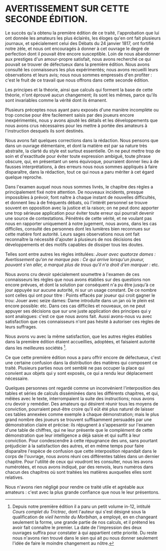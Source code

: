 # AVERTISSEMENT SUR CETTE SECONDE ÉDITION.


Le succès qu'a obtenu la première édition de ce traité, l'approbation que lui ont donnée les amateurs les plus éclairés, les éloges qu'en ont fait plusieurs journaux, et spécialement celui des Débats du 24 janvier 1817, ont fortifié notre zèle, et nous ont encouragés à donner à cet ouvrage le degré de perfection dont il pouvait être encore susceptible. Loin de nous abandonner aux prestiges d'un amour-propre satisfait, nous avons recherché ce qui pouvait se trouver de défectueux dans la première édition. Nous avons consulté les connaisseurs les plus expérimentés; nous avons recueilli leurs observations et leurs avis; nous nous sommes empressés d'en profiter : c'est le fruit de ce travail que nous offrons dans cette seconde édition.

Les principes et la théorie, ainsi que calculs qui forment la base de cette théorie, n'ont éprouvé aucun changement; ils sont les mêmes, parce qu'ils sont invariables comme la vérité dont ils
émanent.

Plusieurs préceptes nous ayant paru exposés d'une manière incomplète ou trop concise pour être facilement saisis par des joueurs encore inexpérimentés, nous y avons ajouté les détails et les développements que nous avons crus nécessaires pour les mettre à portée des amateurs à l'instruction desquels ils sont destinés.

Nous avons fait quelques corrections dans la rédaction. Nous pensons que dans un ouvrage élémentaire, et dont la matière est par sa nature très abstraite, la clarté du style est surtout essentielle. On ne peut mettre trop de soin et d'exactitude pour éviter toute expression ambiguë, toute phrase obscure, qui, en présentant un sens équivoque, pourraient donner lieu à de fausses interprétations, à des erreurs nous nous sommes appliqués à faire disparaître, dans la rédaction, tout ce qui nous a
paru mériter à cet égard quelque reproche.

Dans l'examen auquel nous nous sommes livrés, le chapitre des règles a principalement fixé notre attention. De nouveaux incidents, presque impossibles à prévoir, font naître à chaque instant de nouvelles difficultés, et donnent lieu à de fréquents débats, où l'intérêt personnel se trouve souvent en opposition avec la justice et la raison; on ne peut donc apporter une trop sérieuse application pour éviter toute erreur qui pourrait devenir une source de contestations. Pénétrés de cette vérité, et ne voulant pas nous en rapporter uniquement à notre jugement, nous avons, dans les cas difficiles, consulté des personnes dont les lumières bien reconnues sur cette matière font autorité. Leurs sages observations nous ont fait reconnaître la nécessité d'ajouter à plusieurs de nos décisions des développements et des motifs capables de dissiper tous les doutes.

Telles sont entre autres les règles intitulées: _Jouer avec quatorze dames : Avertissement qu'on ne marque pas : Ce qui arrive lorsqu'un joueur, pouvant s'en aller, a marqué plus de trous qu'il n'a droit
d'en marquer :_ etc.

Nous avons cru devoir spécialement soumettre à l'examen de ces connaisseurs les règles que nous avons établies sur des questions non encore prévues, et dont la solution par conséquent n'a pu être jusqu'à ce jour appuyée sur aucune autorité, ni sur un usage constant. De ce nombre sont celles qui ont pour titre : Points effacés par joueur qui croit gagner le trou: Jouer avec seize dames: Dame introduite dans un jan où le plein est encore possible: etc. Dans ces cas difficiles et nouveaux, on ne peut appuyer ses décisions que sur une juste application des principes qui y sont analogues: c'est ce que nous avons fait. Aussi avons-nous vu avec satisfaction que ces connaisseurs n'ont pas hésité à autoriser ces règles de leurs suffrages.

Nous avons vu avec la même satisfaction, que les autres règles établies dans la première édition étaient accueillies, adoptées, et faisaient autorité dans les meilleures sociétés [^1].


[^1]: Depuis notre première édition il a paru un petit volume in-12, intitulé _Cours complet du Trictrac_, dont l'auteur qui s'est désigné sous la qualification de _vieil hermite du Morbihan_, a employé, en en changeant seulement la forme, une grande partie de nos calculs, et il prétend les avoir fait connaître le premier. La date de l'impression des deux ouvrages suffira pour constater à qui appartient cette priorité. Du reste nous n'avons rien trouvé dans le sien qui ait pu nous donner seulement l'idée de faire le moindre changement au nôtre.

Ce que cette première édition nous a paru offrir encore de défectueux, c'est une certaine confusion dans la distribution des matières qui composent ce traité. Plusieurs parties nous ont semblé ne pas occuper la place qui convient aux objets qui y sont exposés, ce qui a rendu leur déplacement nécessaire.

Quelques personnes ont regardé comme un inconvénient l'interposition des tables et séries de calculs disséminées dans les différents chapitres, et qui, mêlées avec le texte, interrompaient la suite des instructions; nous avons cru devoir y remédier. Des amateurs qui désirent réunir tous les moyens de conviction, pourraient peut-être croire qu'il eût été plus naturel de laisser ces tables annexées comme exemple à chaque démonstration; mais le plus grand nombre des joueurs se trouvent suffisamment persuadés par une démonstration claire et précise: ils répugnent à s'appesantir sur l'examen d'une table de chiffres, qui ne leur présente que le complément de cette démonstration que leur intelligence a déjà saisie et qui suffit à leur conviction. Pour condescendre à cette répugnance des uns, sans pourtant préjudicier à la satisfaction des autres, et en même temps pour faire disparaître l'espèce de confusion que cette interposition répandait dans le corps de l'ouvrage, nous avons réuni ces différentes tables dans un dernier chapitre. Pour l'utilité de ceux qui voudront les consulter, nous les avons numérotées, et nous avons indiqué, par des renvois, leurs numéros dans chacun des chapitres où sont traitées les matières auxquelles elles sont relatives.

Nous n'avons rien négligé pour rendre ce traité utile et agréable aux amateurs : c'est avec la plus grande confiance que nous le leur présentons.

